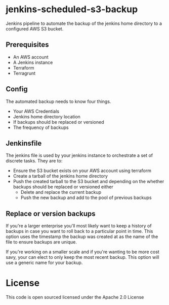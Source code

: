 # jenkins-scheduled-s3-backup

Jenkins pipeline to automate the backup of the jenkins home directory to a configured AWS S3 bucket.

## Prerequisites
- An AWS account
- A Jenkins instance
- Terraform
- Terragrunt

## Config
The automated backup needs to know four things.
- Your AWS Credentials
- Jenkins home directory location
- If backups should be replaced or versioned
- The frequency of backups

## Jenkinsfile
The jenkins file is used by your jenkins instance to orchestrate a set of discrete tasks.
They are to:
- Ensure the S3 bucket exists on your AWS account using terraform 
- Create a tarball of the jenkins home directory
- Push the created tarball to the S3 bucket and depending on the whether backups should be replaced or versioned either
    - Delete and replace the current backup
    - Push the new backup and add to the pool of previous backups
    
## Replace or version backups
If you're a larger enterprise you'll most likely want to keep a history of backups in case you want to roll back to a particular point in time. This option uses the timestamp the backup was created at as the name of the file to ensure backups are unique.

If you're working on a smaller scale and if you're wanting to be more cost savy, your can elect to only keep the most recent backup.
This option will use a generic name for your backup.


License
=======
This code is open sourced licensed under the Apache 2.0 License